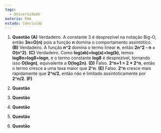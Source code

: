 ```yaml
---
tags:
  - Universidade
materia: PAA
estado: Concluído
---
```

1. **Questão**
	**(A)** Verdadeiro. A constante 3 é desprezível na notação Big-O, então **3n=O(n)** pois a função **n** domina o comportamento assintótico.
	**(B)** Verdadeiro. A função **n^2** domina o termo linear **n**, então **2n^2 - n = O(n^2)**.
	**(C)** Verdadeiro. Como **log⁡(ab)=log⁡(a)+log⁡(b)**, temos **log⁡8n=log⁡8+log⁡n**, e o termo constante **log⁡8** é desprezível, tornando isso **O(log⁡n)**, equivalente a **O(log⁡2n)**.
	**(D)** Falso. **2^n+1 = 2 * 2^n**, então o termo cresce a uma taxa maior que **2^n**.
	**(E)** Falso. **2^n** cresce mais rapidamente que **2^n/2**, então não é limitado assintoticamente por **2^n/2**.
	**(F)** 

1. **Questão**
2. **Questão**
3. **Questão**
4. **Questão**
5. **Questão**
